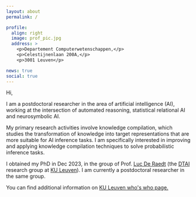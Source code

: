 ```yaml
---
layout: about
permalink: /

profile:
  align: right
  image: prof_pic.jpg
  address: >
    <p>Departement Computerwetenschappen,</p>
    <p>Celestijnenlaan 200A,</p>
    <p>3001 Leuven</p>

news: true
social: true
---
```


Hi, 

I am a postdoctoral researcher in the area of artificial intelligence (AI), working at the intersection of automated reasoning, statistical relational AI and neurosymbolic AI.

My primary research activities involve knowledge compilation, which studies the transformation of knowledge into target representations that are more suitable for AI inference tasks. I am specifically interested in improving and applying knowledge compilation techniques to solve probabilistic inference tasks.

I obtained my PhD in Dec 2023, in the group of Prof. <a href="https://wms.cs.kuleuven.be/people/lucderaedt/" target="blank_">Luc De Raedt</a> (the <a href="https://dtai.cs.kuleuven.be/" target="_blank">DTAI</a> research group at <a href="https://www.kuleuven.be/kuleuven/" target="_blank">KU Leuven</a>). I am currently a postdoctoral researcher in the same group.


You can find additional information on <a class="page-link" href="{{ site.ku_leuven_personnel_number | prepend: 'https://www.kuleuven.be/wieiswie/en/person/0' }}">KU Leuven who's who page.</a>
